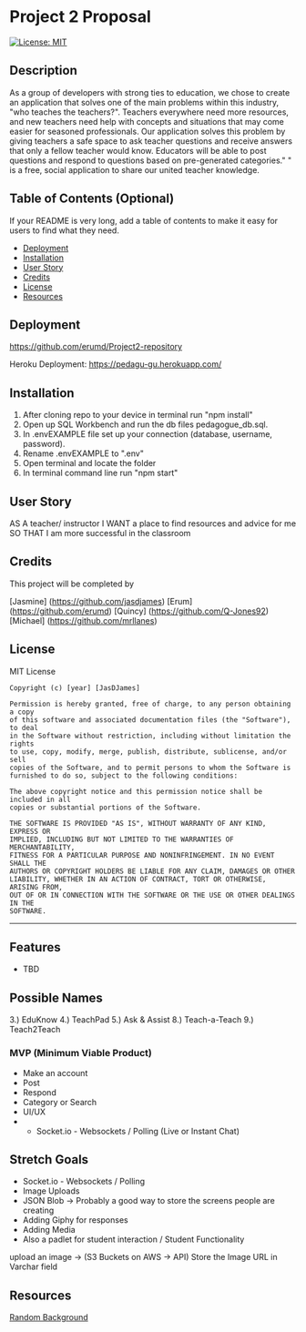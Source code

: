 # Project 2 Proposal

[![License: MIT](https://img.shields.io/badge/License-MIT-yellow.svg)](https://opensource.org/licenses/MIT)

## Description

As a group of developers with strong ties to education, we chose to create an application that solves one of the main problems within this industry, "who teaches the teachers?". Teachers everywhere need more resources, and new teachers need help with concepts and situations that may come easier for seasoned professionals. Our application solves this problem by giving teachers a safe space to ask teacher questions and receive answers that only a fellow teacher would know. Educators will be able to post questions and respond to questions based on pre-generated categories." " is a free, social application to share our united teacher knowledge.

## Table of Contents (Optional)

If your README is very long, add a table of contents to make it easy for users to find what they need.

- [Deployment](#deployment)
- [Installation](#installation)
- [User Story](#userStory)
- [Credits](#credits)
- [License](#license)
- [Resources](#resources)

## Deployment

https://github.com/erumd/Project2-repository

Heroku Deployment: https://pedagu-gu.herokuapp.com/

## Installation

1. After cloning repo to your device in terminal run "npm install"
2. Open up SQL Workbench and run the db files pedagogue_db.sql.
3. In .envEXAMPLE file set up your connection (database, username, password).
4. Rename .envEXAMPLE to ".env"
5. Open terminal and locate the folder
6. In terminal command line run "npm start"

## User Story

AS A teacher/ instructor
I WANT a place to find resources and advice for me
SO THAT I am more successful in the classroom

## Credits

This project will be completed by

[Jasmine] (https://github.com/jasdjames)
[Erum] (https://github.com/erumd)
[Quincy] (https://github.com/Q-Jones92)
[Michael] (https://github.com/mrllanes)

## License

MIT License

    Copyright (c) [year] [JasDJames]

    Permission is hereby granted, free of charge, to any person obtaining a copy
    of this software and associated documentation files (the "Software"), to deal
    in the Software without restriction, including without limitation the rights
    to use, copy, modify, merge, publish, distribute, sublicense, and/or sell
    copies of the Software, and to permit persons to whom the Software is
    furnished to do so, subject to the following conditions:

    The above copyright notice and this permission notice shall be included in all
    copies or substantial portions of the Software.

    THE SOFTWARE IS PROVIDED "AS IS", WITHOUT WARRANTY OF ANY KIND, EXPRESS OR
    IMPLIED, INCLUDING BUT NOT LIMITED TO THE WARRANTIES OF MERCHANTABILITY,
    FITNESS FOR A PARTICULAR PURPOSE AND NONINFRINGEMENT. IN NO EVENT SHALL THE
    AUTHORS OR COPYRIGHT HOLDERS BE LIABLE FOR ANY CLAIM, DAMAGES OR OTHER
    LIABILITY, WHETHER IN AN ACTION OF CONTRACT, TORT OR OTHERWISE, ARISING FROM,
    OUT OF OR IN CONNECTION WITH THE SOFTWARE OR THE USE OR OTHER DEALINGS IN THE
    SOFTWARE.

---

## Features

- TBD

## Possible Names

3.) EduKnow
4.) TeachPad
5.) Ask & Assist
8.) Teach-a-Teach
9.) Teach2Teach

### MVP (Minimum Viable Product)

- Make an account
- Post
- Respond
- Category or Search
- UI/UX
- - Socket.io - Websockets / Polling (Live or Instant Chat)

## Stretch Goals

- Socket.io - Websockets / Polling
- Image Uploads
- JSON Blob -> Probably a good way to store the screens people are creating
- Adding Giphy for responses
- Adding Media
- Also a padlet for student interaction / Student Functionality

upload an image -> (S3 Buckets on AWS -> API)
Store the Image URL in Varchar field

## Resources

[Random Background](https://stackoverflow.com/questions/18288950/random-fullscreen-background-image-on-browser-refresh)
